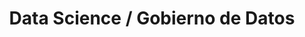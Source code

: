 ---
layout: default
title: Data Science / Gobierno de Datos
nav_order: 29
parent: Taxonomía
has_children: true
---